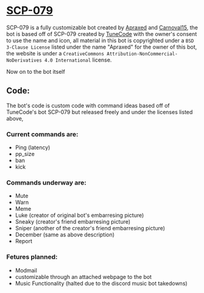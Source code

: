 # [SCP-079](https://discord.gg/xDJQR58vgf)

SCP-079 is a fully customizable bot created by [Apraxed](https://github.com/Apraxed) and [Carnoval15](https://github.com/Carnoval15), the bot is based off of SCP-079 created by [TuneCode](https://discord.gg/gQxnsdqScw) with the owner's consent to use the name and icon, all material in this bot is copyrighted under a `BSD 3-Clause License` listed under the name "Apraxed" for the owner of this bot, the website is under a `CreativeCommons Attribution-NonCommercial-NoDerivatives 4.0 International` license.

Now on to the bot itself

## Code:
The bot's code is custom code with command ideas based off of TuneCode's bot SCP-079 but released freely and under the licenses listed above,

### Current commands are:

- Ping (latency)
- pp_size
- ban
- kick

### Commands underway are:

- Mute
- Warn
- Meme
- Luke (creator of original bot's embarresing picture)
- Sneaky (creator's friend embarresing picture)
- Sniper (another of the creator's friend embarresing picture)
- December (same as above description)
- Report

### Fetures planned:

- Modmail
- customizable through an attached webpage to the bot
- Music Functionality (halted due to the discord music bot takedowns)

